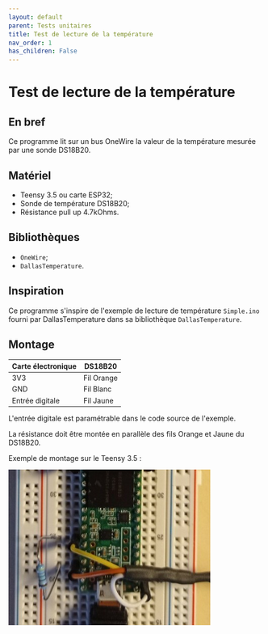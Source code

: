 ```yaml
---
layout: default
parent: Tests unitaires
title: Test de lecture de la température
nav_order: 1
has_children: False
---
```


Test de lecture de la température
================================

## En bref
Ce programme lit sur un bus OneWire la valeur de la température mesurée par une sonde DS18B20.

## Matériel
- Teensy 3.5 ou carte ESP32;
- Sonde de température DS18B20;
- Résistance pull up 4.7kOhms.

## Bibliothèques
- `OneWire`;
- `DallasTemperature`.

## Inspiration
Ce programme s'inspire de l'exemple de lecture de température `Simple.ino` fourni par DallasTemperature dans sa bibliothèque `DallasTemperature`.

## Montage

|Carte électronique|DS18B20|
|------|-------|
|3V3|Fil Orange|
|GND|Fil Blanc|
|Entrée digitale|Fil Jaune|

L'entrée digitale est paramétrable dans le code source de l'exemple.

La résistance doit être montée en parallèle des fils Orange et Jaune du DS18B20.

Exemple de montage sur le Teensy 3.5 :

![Montage](../assets/set_up_img/temp_test.jpg)
